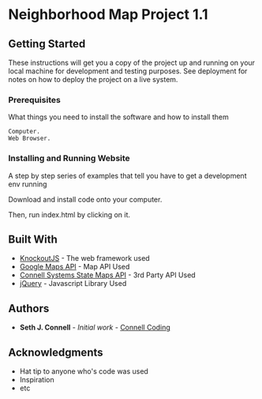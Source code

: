 # Neighborhood Map Project 1.1


## Getting Started

These instructions will get you a copy of the project up and running on your local machine for development and testing purposes. See deployment for notes on how to deploy the project on a live system.

### Prerequisites

What things you need to install the software and how to install them

```
Computer.
Web Browser.
```

### Installing and Running Website

A step by step series of examples that tell you have to get a development env running

Download and install code onto your computer.

Then, run index.html by clicking on it.


## Built With

* [KnockoutJS](http://knockoutjs.com/index.html) - The web framework used
* [Google Maps API](https://developers.google.com/maps/) - Map API Used
* [Connell Systems State Maps API](http://connell.systems/) - 3rd Party API Used
* [jQuery](http://jquery.com/) - Javascript Library Used

## Authors

* **Seth J. Connell** - *Initial work* - [Connell Coding](https://connellcoding.com)

## Acknowledgments

* Hat tip to anyone who's code was used
* Inspiration
* etc

